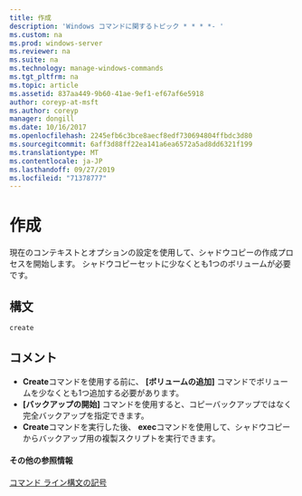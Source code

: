 ```yaml
---
title: 作成
description: 'Windows コマンドに関するトピック * * * *- '
ms.custom: na
ms.prod: windows-server
ms.reviewer: na
ms.suite: na
ms.technology: manage-windows-commands
ms.tgt_pltfrm: na
ms.topic: article
ms.assetid: 837aa449-9b60-41ae-9ef1-ef67af6e5918
author: coreyp-at-msft
ms.author: coreyp
manager: dongill
ms.date: 10/16/2017
ms.openlocfilehash: 2245efb6c3bce8aecf8edf730694804ffbdc3d80
ms.sourcegitcommit: 6aff3d88ff22ea141a6ea6572a5ad8dd6321f199
ms.translationtype: MT
ms.contentlocale: ja-JP
ms.lasthandoff: 09/27/2019
ms.locfileid: "71378777"
---
```

# <a name="create"></a>作成



現在のコンテキストとオプションの設定を使用して、シャドウコピーの作成プロセスを開始します。 シャドウコピーセットに少なくとも1つのボリュームが必要です。

## <a name="syntax"></a>構文

```
create
```

## <a name="remarks"></a>コメント

-   **Create**コマンドを使用する前に、 **[ボリュームの追加]** コマンドでボリュームを少なくとも1つ追加する必要があります。
-   **[バックアップの開始]** コマンドを使用すると、コピーバックアップではなく完全バックアップを指定できます。
-   **Create**コマンドを実行した後、 **exec**コマンドを使用して、シャドウコピーからバックアップ用の複製スクリプトを実行できます。

#### <a name="additional-references"></a>その他の参照情報

[コマンド ライン構文の記号](command-line-syntax-key.md)